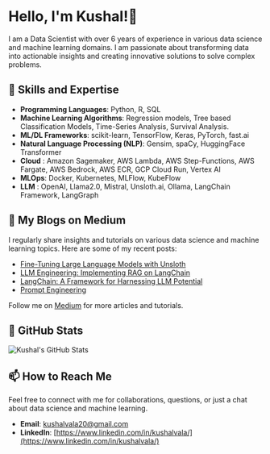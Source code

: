 # Hello, I'm Kushal!👋

I am a Data Scientist with over 6 years of experience in various data science and machine learning domains.
I am passionate about transforming data into actionable insights and creating innovative solutions to solve complex problems.

## 🌟 Skills and Expertise

- **Programming Languages**: Python, R, SQL
- **Machine Learning Algorithms**: Regression models, Tree based Classification Models, Time-Series Analysis, Survival Analysis.
- **ML/DL Frameworks**: scikit-learn, TensorFlow, Keras, PyTorch, fast.ai
- **Natural Language Processing (NLP)**: Gensim, spaCy, HuggingFace Transformer
- **Cloud** : Amazon Sagemaker, AWS Lambda, AWS Step-Functions, AWS Fargate, AWS Bedrock, AWS ECR, GCP Cloud Run, Vertex AI
- **MLOps**: Docker, Kubernetes, MLFlow, KubeFlow
- **LLM** : OpenAI, Llama2.0, Mistral, Unsloth.ai, Ollama, LangChain Framework, LangGraph 


## 📝 My Blogs on Medium

I regularly share insights and tutorials on various data science and machine learning topics. Here are some of my recent posts:

- [Fine-Tuning Large Language Models with Unsloth](https://medium.com/@kushalvala/fine-tuning-large-language-models-with-unsloth-380216a76108)
- [LLM Engineering: Implementing RAG on LangChain](https://medium.com/techhappily/llm-engineering-implementing-rag-on-langchain-e7d8ddd895f1)
- [LangChain: A Framework for Harnessing LLM Potential](https://medium.com/techhappily/langchain-a-framework-for-harnessing-llm-potential-31b3b9951330)
- [Prompt Engineering](https://medium.com/techhappily/prompt-engineering-part-1-fbbf42904266)

Follow me on [Medium](https://medium.com/@kushalvala) for more articles and tutorials.

## 🌟 GitHub Stats

![Kushal's GitHub Stats](https://github-readme-stats.vercel.app/api?username=kushalvala&show_icons=true&theme=radical)

## 📫 How to Reach Me

Feel free to connect with me for collaborations, questions, or just a chat about data science and machine learning.

- **Email**: [kushalvala20@gmail.com](mailto:kushalvala20@gmail.com)
- **LinkedIn**: [https://www.linkedin.com/in/kushalvala/](https://www.linkedin.com/in/kushalvala/)


